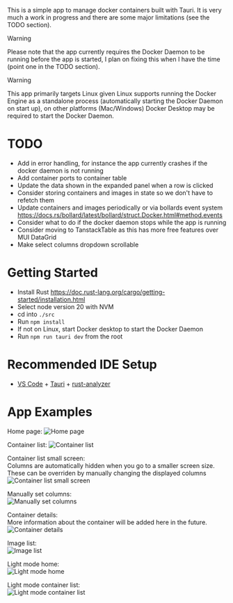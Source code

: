 This is a simple app to manage docker containers built with Tauri. It is very much a work in progress and there are some major limitations (see the TODO section).

> [!WARNING]
> Please note that the app currently requires the Docker Daemon to be running before the app is started, I plan on fixing this when I have the time (point one in the TODO section).

> [!WARNING]
> This app primarily targets Linux given Linux supports running the Docker Engine as a standalone process (automatically starting the Docker Daemon on start up), on other platforms (Mac/Windows) Docker Desktop may be required to start the Docker Daemon.

# TODO
- Add in error handling, for instance the app currently crashes if the docker daemon is not running
- Add container ports to container table
- Update the data shown in the expanded panel when a row is clicked
- Consider storing containers and images in state so we don't have to refetch them
- Update containers and images periodically or via bollards event system https://docs.rs/bollard/latest/bollard/struct.Docker.html#method.events
- Consider what to do if the docker daemon stops while the app is running
- Consider moving to TanstackTable as this has more free features over MUI DataGrid
- Make select columns dropdown scrollable

# Getting Started
- Install Rust https://doc.rust-lang.org/cargo/getting-started/installation.html
- Select node version 20 with NVM
- cd into `./src`
- Run `npm install`
- If not on Linux, start Docker desktop to start the Docker Daemon
- Run `npm run tauri dev` from the root

# Recommended IDE Setup
- [VS Code](https://code.visualstudio.com/) + [Tauri](https://marketplace.visualstudio.com/items?itemName=tauri-apps.tauri-vscode) + [rust-analyzer](https://marketplace.visualstudio.com/items?itemName=rust-lang.rust-analyzer)

# App Examples
Home page:
![Home page](./ReadMeImages/image.png)

Container list:
![Container list](./ReadMeImages/image-1.png)

Container list small screen:
<br>
Columns are automatically hidden when you go to a smaller screen size. These can be overriden by manually changing the displayed columns
<br>
![Container list small screen](./ReadMeImages/image-2.png)

Manually set columns:
<br>
![Manually set columns](./ReadMeImages/image-3.png)

Container details:
<br>
More information about the container will be added here in the future.
<br>
![Container details](./ReadMeImages/image-4.png)

Image list:
<br>
![Image list](./ReadMeImages/image-5.png)

Light mode home:
<br>
![Light mode home](./ReadMeImages/image-6.png)

Light mode container list:
<br>
![Light mode container list](./ReadMeImages/image-7.png)
